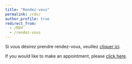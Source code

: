 ```yaml
---
title: "Rendez-vous"
permalink: /rdv/
author_profile: true
redirect_from:
  - /RDV
  - /rendez-vous
---
```


Si vous désirez prendre rendez-vous, veuillez <a href="https://antoinesoetewey.as.me/" target="_blank" rel="noopener">cliquer ici</a>.

If you would like to make an appointment, please <a href="https://antoinesoetewey.as.me/" target="_blank" rel="noopener">click here</a>.